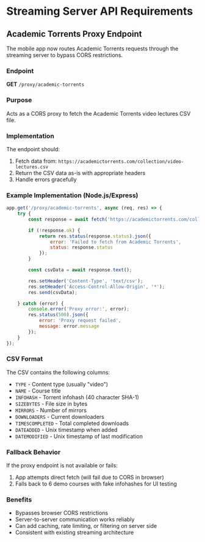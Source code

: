 # Streaming Server API Requirements

## Academic Torrents Proxy Endpoint

The mobile app now routes Academic Torrents requests through the streaming server to bypass CORS restrictions.

### Endpoint

**GET** `/proxy/academic-torrents`

### Purpose

Acts as a CORS proxy to fetch the Academic Torrents video lectures CSV file.

### Implementation

The endpoint should:

1. Fetch data from: `https://academictorrents.com/collection/video-lectures.csv`
2. Return the CSV data as-is with appropriate headers
3. Handle errors gracefully

### Example Implementation (Node.js/Express)

```javascript
app.get('/proxy/academic-torrents', async (req, res) => {
    try {
        const response = await fetch('https://academictorrents.com/collection/video-lectures.csv');

        if (!response.ok) {
            return res.status(response.status).json({
                error: 'Failed to fetch from Academic Torrents',
                status: response.status
            });
        }

        const csvData = await response.text();

        res.setHeader('Content-Type', 'text/csv');
        res.setHeader('Access-Control-Allow-Origin', '*');
        res.send(csvData);

    } catch (error) {
        console.error('Proxy error:', error);
        res.status(500).json({
            error: 'Proxy request failed',
            message: error.message
        });
    }
});
```

### CSV Format

The CSV contains the following columns:
- `TYPE` - Content type (usually "video")
- `NAME` - Course title
- `INFOHASH` - Torrent infohash (40 character SHA-1)
- `SIZEBYTES` - File size in bytes
- `MIRRORS` - Number of mirrors
- `DOWNLOADERS` - Current downloaders
- `TIMESCOMPLETED` - Total completed downloads
- `DATEADDED` - Unix timestamp when added
- `DATEMODIFIED` - Unix timestamp of last modification

### Fallback Behavior

If the proxy endpoint is not available or fails:
1. App attempts direct fetch (will fail due to CORS in browser)
2. Falls back to 6 demo courses with fake infohashes for UI testing

### Benefits

- Bypasses browser CORS restrictions
- Server-to-server communication works reliably
- Can add caching, rate limiting, or filtering on server side
- Consistent with existing streaming architecture

